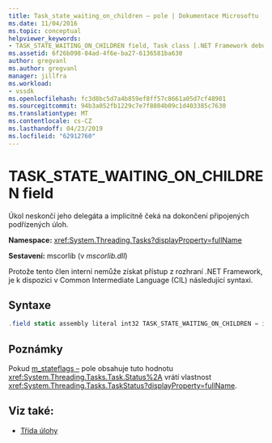 ```yaml
---
title: Task_state_waiting_on_children – pole | Dokumentace Microsoftu
ms.date: 11/04/2016
ms.topic: conceptual
helpviewer_keywords:
- TASK_STATE_WAITING_ON_CHILDREN field, Task class [.NET Framework debug engines]
ms.assetid: 6f26b098-84ad-4f6e-ba27-6136581ba630
author: gregvanl
ms.author: gregvanl
manager: jillfra
ms.workload:
- vssdk
ms.openlocfilehash: fc3d8bc5d7a4b859ef8ff57c8661a05d7cf48901
ms.sourcegitcommit: 94b3a052fb1229c7e7f8804b09c1d403385c7630
ms.translationtype: MT
ms.contentlocale: cs-CZ
ms.lasthandoff: 04/23/2019
ms.locfileid: "62912760"
---
```

# <a name="taskstatewaitingonchildren-field"></a>TASK_STATE_WAITING_ON_CHILDREN field
Úkol neskončí jeho delegáta a implicitně čeká na dokončení připojených podřízených úloh.

 **Namespace:** <xref:System.Threading.Tasks?displayProperty=fullName>

 **Sestavení:** mscorlib (v *mscorlib.dll*)

 Protože tento člen interní nemůže získat přístup z rozhraní .NET Framework, je k dispozici v Common Intermediate Language (CIL) následující syntaxi.

## <a name="syntax"></a>Syntaxe

```csharp
.field static assembly literal int32 TASK_STATE_WAITING_ON_CHILDREN = int32(0x01000000)
```

## <a name="remarks"></a>Poznámky
 Pokud [m_stateflags –](../../extensibility/debugger/m-stateflags-field.md) pole obsahuje tuto hodnotu <xref:System.Threading.Tasks.Task.Status%2A> vrátí vlastnost <xref:System.Threading.Tasks.TaskStatus?displayProperty=fullName>.

## <a name="see-also"></a>Viz také:
- [Třída úlohy](../../extensibility/debugger/task-class-internal-members.md)